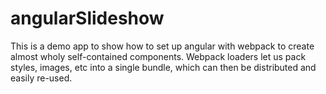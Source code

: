 # angularSlideshow

This is a demo app to show how to set up angular with webpack to create almost wholy self-contained components. Webpack loaders let us pack styles, images, etc into a single bundle, which can then be distributed and easily re-used.
